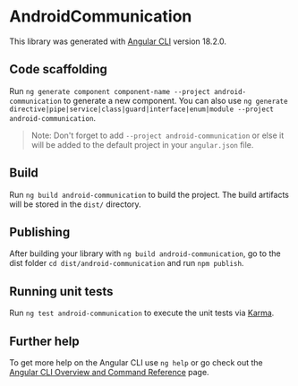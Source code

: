 # AndroidCommunication

This library was generated with [Angular CLI](https://github.com/angular/angular-cli) version 18.2.0.

## Code scaffolding

Run `ng generate component component-name --project android-communication` to generate a new component. You can also use `ng generate directive|pipe|service|class|guard|interface|enum|module --project android-communication`.
> Note: Don't forget to add `--project android-communication` or else it will be added to the default project in your `angular.json` file. 

## Build

Run `ng build android-communication` to build the project. The build artifacts will be stored in the `dist/` directory.

## Publishing

After building your library with `ng build android-communication`, go to the dist folder `cd dist/android-communication` and run `npm publish`.

## Running unit tests

Run `ng test android-communication` to execute the unit tests via [Karma](https://karma-runner.github.io).

## Further help

To get more help on the Angular CLI use `ng help` or go check out the [Angular CLI Overview and Command Reference](https://angular.dev/tools/cli) page.
